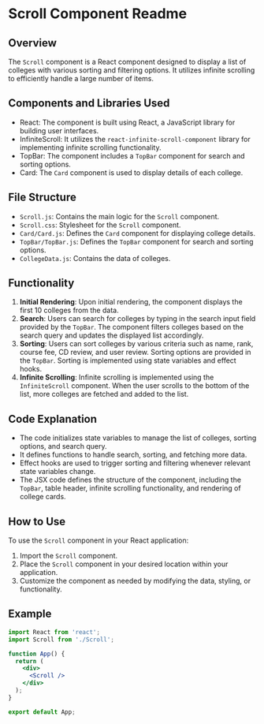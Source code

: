 # Scroll Component Readme

## Overview
The `Scroll` component is a React component designed to display a list of colleges with various sorting and filtering options. It utilizes infinite scrolling to efficiently handle a large number of items.

## Components and Libraries Used
- React: The component is built using React, a JavaScript library for building user interfaces.
- InfiniteScroll: It utilizes the `react-infinite-scroll-component` library for implementing infinite scrolling functionality.
- TopBar: The component includes a `TopBar` component for search and sorting options.
- Card: The `Card` component is used to display details of each college.

## File Structure
- `Scroll.js`: Contains the main logic for the `Scroll` component.
- `Scroll.css`: Stylesheet for the `Scroll` component.
- `Card/Card.js`: Defines the `Card` component for displaying college details.
- `TopBar/TopBar.js`: Defines the `TopBar` component for search and sorting options.
- `CollegeData.js`: Contains the data of colleges.

## Functionality
1. **Initial Rendering**: Upon initial rendering, the component displays the first 10 colleges from the data.
2. **Search**: Users can search for colleges by typing in the search input field provided by the `TopBar`. The component filters colleges based on the search query and updates the displayed list accordingly.
3. **Sorting**: Users can sort colleges by various criteria such as name, rank, course fee, CD review, and user review. Sorting options are provided in the `TopBar`. Sorting is implemented using state variables and effect hooks.
4. **Infinite Scrolling**: Infinite scrolling is implemented using the `InfiniteScroll` component. When the user scrolls to the bottom of the list, more colleges are fetched and added to the list.

## Code Explanation
- The code initializes state variables to manage the list of colleges, sorting options, and search query.
- It defines functions to handle search, sorting, and fetching more data.
- Effect hooks are used to trigger sorting and filtering whenever relevant state variables change.
- The JSX code defines the structure of the component, including the `TopBar`, table header, infinite scrolling functionality, and rendering of college cards.

## How to Use
To use the `Scroll` component in your React application:
1. Import the `Scroll` component.
2. Place the `Scroll` component in your desired location within your application.
3. Customize the component as needed by modifying the data, styling, or functionality.

## Example
```jsx
import React from 'react';
import Scroll from './Scroll';

function App() {
  return (
    <div>
      <Scroll />
    </div>
  );
}

export default App;
